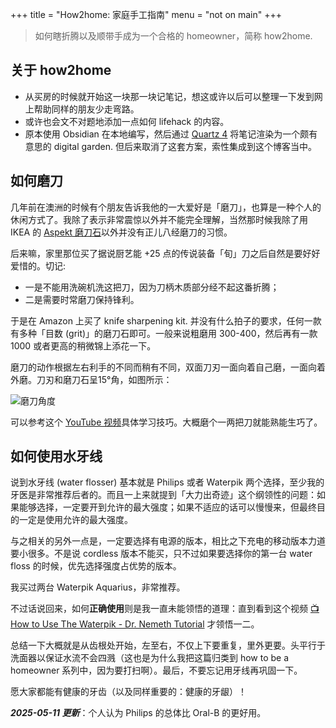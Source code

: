 +++
title = "How2home: 家庭手工指南"
menu = "not on main"
+++

> 如何瞎折腾以及顺带手成为一个合格的 homeowner，简称 how2home.

## 关于 how2home

- 从买房的时候就开始这一块那一块记笔记，想这或许以后可以整理一下发到网上帮助同样的朋友少走弯路。
- 或许也会文不对题地添加一点如何 lifehack 的内容。
- 原本使用 Obsidian 在本地编写，然后通过 [Quartz 4](https://quartz.jzhao.xyz) 将笔记渲染为一个颇有意思的 digital garden. 但后来取消了这套方案，索性集成到这个博客当中。

<!-- ## 待办项目

- [ ] 如何深度清洁陶瓷烤炉 How to deep clean Kamado Joe jr, https://youtu.be/C1uZ8UJtW9I?si=0-J1KDiT00oyGd1P, https://youtu.be/PbrAj6Pseq8?si=R7hZCbWXkVrQf0Za
- [ ] [How to remove coffee stains from yeti : r/answers](https://www.reddit.com/r/answers/comments/swj3o1/how_to_remove_coffee_stains_from_yeti/) 亲测好用
- [ ] Repair drywall?
- [ ] 如何清洁屏幕
- [ ] 如何清洁布艺沙发
- [ ] 如何吸尘
- [ ] 如何处理电路相关的问题
- [ ] 如何保持马桶周边地区的卫生
- [ ] 如何修补墙面的小瑕疵
- [ ] 如何安装免治马桶
- [ ] 如何护理大理石台面 和 木头台面
- [ ] 如何安装智能门锁
- [ ] 如何构建智能家居系统
- [ ] 剃须能不能跟冲进洗面器
- [ ] 如何给墙打洞
- [ ] 如何处理玻璃制品垃圾 <https://www.fairfaxcounty.gov/publicworks/recycling-trash/glass>
- [ ] 如何清洁水壶
- [ ] 如何重置扫地机器人 （关闭手机cellular）
- [ ] 如何选择更换空调滤网 （一定不要买错牌子！尺寸重要 厚度是三维中最不重要的）
- [ ] 如何通排雨水排水管：发现其中一根有点堵，想着从下往上能不能完全疏通（但明显这个治标不治本）。可惜把无人机卖了。但是仔细一想，这也是禁飞区，所以怎么办呢找人上门看吧。本来没想过说旁边树比房子矮还能有树叶积进去的。
- [ ] 如何洗车道上的机油 baking soda usage <https://www.reddit.com/r/MechanicAdvice/s/AgnZSZj7wD>
- [ ] 如何回收废旧电池 <https://www.fairfaxcounty.gov/publicworks/recycling-trash/batteries>
- [ ] Caulk the gaps wall and floor + homedepot <https://www.reddit.com/r/HomeImprovement/s/DY1TNXxhaR>
- [ ] [Serious question: Should I flatten out the boxes so I have more room? : r/legostarwars](https://www.reddit.com/r/legostarwars/comments/1dj1jhh/serious_question_should_i_flatten_out_the_boxes/)
- [ ] 清洁方太油烟机 https://youtu.be/aonQ0uVnx3c?si=CTp-6gJqwhfAdvoS, https://youtu.be/P8YrLSCKabo?si=99gTClZgMupmJNOG
- [ ] Roborock 多层怎么办？
- [ ] 大块的泡沫塑料如何回收？
- [ ] 好工具顺手很重要，质量更重要，外观最不重要。大多数人说好的，一定好。
- [ ] 大件东西看着不重，不过体积是阻碍发力的一个重要因素 -->

## 如何磨刀

几年前在澳洲的时候有个朋友告诉我他的一大爱好是「磨刀」，也算是一种个人的休闲方式了。我除了表示非常震惊以外并不能完全理解，当然那时候我除了用 IKEA 的 [Aspekt 磨刀石](https://www.ikea.com/us/en/p/aspekt-knife-sharpener-black-57145296/)以外并没有正儿八经磨刀的习惯。

后来嘛，家里那位买了据说厨艺能 +25 点的传说装备「旬」刀之后自然是要好好爱惜的。切记:

- 一是不能用洗碗机洗这把刀，因为刀柄木质部分经不起这番折腾；
- 二是需要时常磨刀保持锋利。

于是在 Amazon 上买了 knife sharpening kit. 并没有什么拍子的要求，任何一款有多种「目数 (grit)」的磨刀石即可。一般来说粗磨用 300-400，然后再有一款 1000 或者更高的稍微锦上添花一下。

磨刀的动作根据左右利手的不同而稍有不同，双面刀刃一面向着自己磨，一面向着外磨。刀刃和磨刀石呈15°角，如图所示：

![磨刀角度](https://cdn.shopify.com/s/files/1/0065/8381/2211/files/schleifen2_1_large.png?v=1533762841)

可以参考这个 [YouTube 视频](https://www.youtube.com/watch?v=uu28GqPyvig)具体学习技巧。大概磨个一两把刀就能熟能生巧了。

## 如何使用水牙线

说到水牙线 (water flosser) 基本就是 Philips 或者 Waterpik 两个选择，至少我的牙医是非常推荐后者的。而且一上来就提到「大力出奇迹」这个纲领性的问题：如果能够选择，一定要开到允许的最大强度；如果不适应的话可以慢慢来，但最终目的一定是使用允许的最大强度。

与之相关的另外一点是，一定要选择有电源的版本，相比之下充电的移动版本力道要小很多。不是说 cordless 版本不能买，只不过如果要选择你的第一台 water floss 的时候，优先选择强度占优势的版本。

我买过两台 Waterpik Aquarius，非常推荐。

不过话说回来，如何**正确使用**则是我一直未能领悟的道理：直到看到这个视频 [📺 How to Use The Waterpik - Dr. Nemeth Tutorial](https://www.youtube.com/watch?v=8KRWqNE83C0) 才领悟一二。

总结一下大概就是从齿根处开始，左至右，不仅上下要重复，里外更要。头平行于洗面器以保证水流不会四溅（这也是为什么我把这篇归类到 how to be a homeowner 系列中，因为要打扫啊）。最后，不要忘记用牙线再巩固一下。

愿大家都能有健康的牙齿（以及同样重要的：健康的牙龈）！

***2025-05-11 更新***：个人认为 Philips 的总体比 Oral-B 的更好用。
